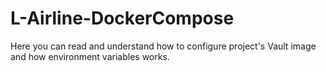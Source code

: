 # L-Airline-DockerCompose
Here you can read and understand how to configure project's Vault image and how environment variables works.
